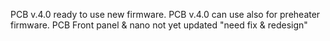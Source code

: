 PCB v.4.0 ready to use new firmware.
PCB v.4.0 can use also for preheater firmware.
PCB Front panel & nano not yet updated "need fix & redesign"
